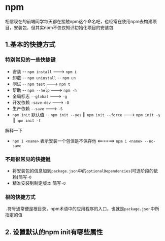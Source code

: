 # npm

相信现在的前端同学每天都在接触npm这个命名吧，也经常在使用npm去构建项目，安装包，但其实npm不仅仅知识初始化项目的安装包

## 1.基本的快捷方式

### 特别常见的一些快捷键

  * 安装 -- `npm install` ---> `npm i`
  * 卸载 -- `npm uninstall` -- `npm un`
  * 测试 -- `npm test` ---> `npm t`
  * 帮助 -- `npm --help` ---> `npm -h`
  * 全局标志 `--global` ---> `-g`
  * 开发依赖 `-save-dev` ---> `-D`
  * 生产依赖 `--save` ---> `-S`
  * `npm init` 默认值 -- `npm init --yes` || `npm init --force`  ---> `npm init -y` || `npm init -f`

  解释一下
  * `npm i <name>` 表示安装一个包但是不保存他 <======> `npm i <name> --no-save`

### 不是很常见的快捷键

  * 将安装包的信息加到`package.json`中的`optionalDependencies`(可选阶段的依赖)简写`-O`
  * 精准安装到制定版本 简写`-O`

### 根的快捷方式

`.`符号通常便是根目录，npm术语中的应用程序的入口，也就是`package.json`中所指定的值

## 2. 设置默认的npm init有哪些属性

<back-to-top />